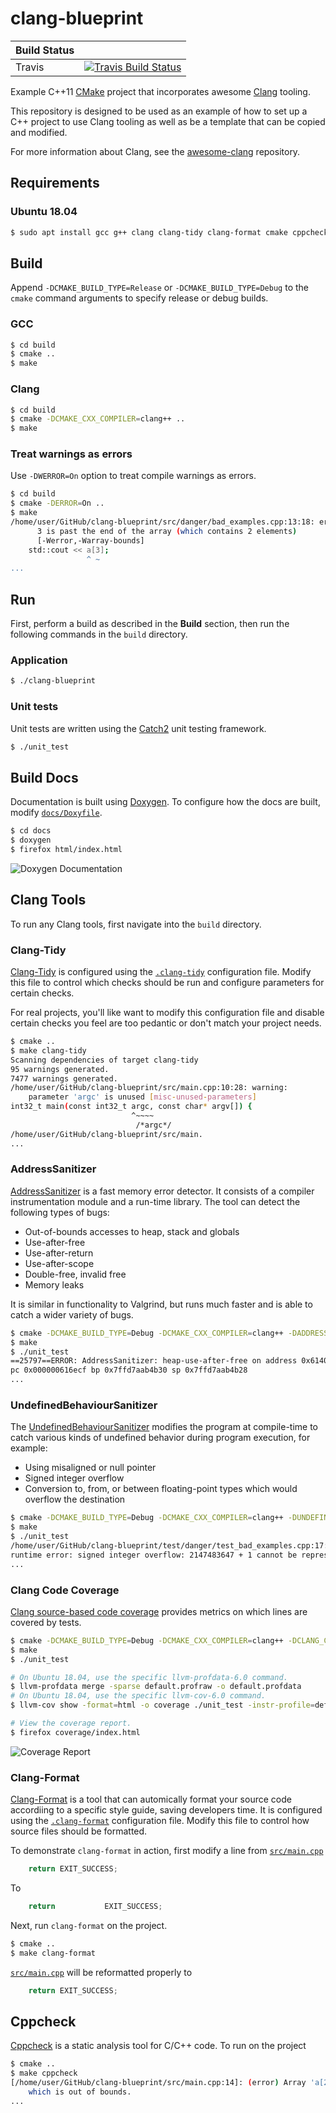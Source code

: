 # clang-blueprint

| Build Status |                                                                                |
|--------------|--------------------------------------------------------------------------------|
| Travis       | [![Travis Build Status][travis-build-status-svg]][travis-build-status]         |

Example C++11 [CMake](https://cmake.org/)  project that incorporates awesome 
[Clang](https://clang.llvm.org/) tooling.

This repository is designed to be used as an example of how to set up a C++ project to use
Clang tooling as well as be a template that can be copied and modified.

For more information about Clang, see the 
[awesome-clang](https://github.com/ingve/awesome-clang) repository.

## Requirements

### Ubuntu 18.04

```bash
$ sudo apt install gcc g++ clang clang-tidy clang-format cmake cppcheck doxygen graphviz
```

## Build

Append `-DCMAKE_BUILD_TYPE=Release` or `-DCMAKE_BUILD_TYPE=Debug` to the `cmake` command
arguments to specify release or debug builds.

### GCC

```bash
$ cd build
$ cmake ..
$ make
```

### Clang

```bash
$ cd build
$ cmake -DCMAKE_CXX_COMPILER=clang++ ..
$ make
```

### Treat warnings as errors

Use `-DWERROR=On` option to treat compile warnings as errors.

```bash
$ cd build
$ cmake -DERROR=On ..
$ make
/home/user/GitHub/clang-blueprint/src/danger/bad_examples.cpp:13:18: error: array index
      3 is past the end of the array (which contains 2 elements)
      [-Werror,-Warray-bounds]
    std::cout << a[3];
                 ^ ~
...
```

## Run

First, perform a build as described in the **Build** section, then run the following
commands in the `build` directory.

### Application

```bash
$ ./clang-blueprint
```

### Unit tests

Unit tests are written using the [Catch2](https://github.com/catchorg/Catch2/) unit testing
framework.

```bash
$ ./unit_test
```

## Build Docs

Documentation is built using [Doxygen](http://www.doxygen.org/). To configure how the docs are built,
modify [`docs/Doxyfile`](docs/Doxyfile).

```bash
$ cd docs
$ doxygen
$ firefox html/index.html
```

![Doxygen Documentation](./docs/images/doxygen.png)

## Clang Tools

To run any Clang tools, first navigate into the `build` directory.

### Clang-Tidy

[Clang-Tidy](http://clang.llvm.org/extra/clang-tidy/) is configured using the 
[`.clang-tidy`](.clang-tidy) configuration file. Modify this file to control which checks should 
be run and configure parameters for certain checks.

For real projects, you'll like want to modify this configuration file and disable certain
checks you feel are too pedantic or don't match your project needs.

```bash
$ cmake ..
$ make clang-tidy
Scanning dependencies of target clang-tidy
95 warnings generated.
7477 warnings generated.
/home/user/GitHub/clang-blueprint/src/main.cpp:10:28: warning: 
    parameter 'argc' is unused [misc-unused-parameters]
int32_t main(const int32_t argc, const char* argv[]) {
                           ^~~~~
                            /*argc*/
/home/user/GitHub/clang-blueprint/src/main.
...
```

### AddressSanitizer

[AddressSanitizer](https://clang.llvm.org/docs/AddressSanitizer.html) is a fast memory error
detector. It consists of a compiler instrumentation module and a run-time library.
The tool can detect the following types of bugs:

- Out-of-bounds accesses to heap, stack and globals
- Use-after-free
- Use-after-return
- Use-after-scope
- Double-free, invalid free
- Memory leaks

It is similar in functionality to Valgrind, but runs much faster and is able to catch a
wider variety of bugs.

```bash
$ cmake -DCMAKE_BUILD_TYPE=Debug -DCMAKE_CXX_COMPILER=clang++ -DADDRESS_SANITIZER=On ..
$ make
$ ./unit_test
==25797==ERROR: AddressSanitizer: heap-use-after-free on address 0x61400000024c at 
pc 0x000000616ecf bp 0x7ffd7aab4b30 sp 0x7ffd7aab4b28
...
```

### UndefinedBehaviourSanitizer

The [UndefinedBehaviourSanitizer](https://clang.llvm.org/docs/UndefinedBehaviorSanitizer.html)
modifies the program at compile-time to catch various kinds of undefined behavior during 
program execution, for example:

- Using misaligned or null pointer
- Signed integer overflow
- Conversion to, from, or between floating-point types which would overflow the destination

```bash
$ cmake -DCMAKE_BUILD_TYPE=Debug -DCMAKE_CXX_COMPILER=clang++ -DUNDEFINED_SANITIZER=On ..
$ make
$ ./unit_test
/home/user/GitHub/clang-blueprint/test/danger/test_bad_examples.cpp:17:7: 
runtime error: signed integer overflow: 2147483647 + 1 cannot be represented in type 'int'
...
```

### Clang Code Coverage

[Clang source-based code coverage](https://clang.llvm.org/docs/SourceBasedCodeCoverage.html)
provides metrics on which lines are covered by tests.

```bash
$ cmake -DCMAKE_BUILD_TYPE=Debug -DCMAKE_CXX_COMPILER=clang++ -DCLANG_CODE_COVERAGE=On ..
$ make
$ ./unit_test

# On Ubuntu 18.04, use the specific llvm-profdata-6.0 command.
$ llvm-profdata merge -sparse default.profraw -o default.profdata
# On Ubuntu 18.04, use the specific llvm-cov-6.0 command.
$ llvm-cov show -format=html -o coverage ./unit_test -instr-profile=default.profdata > coverage.html

# View the coverage report.
$ firefox coverage/index.html
```

![Coverage Report](./docs/images/coverage_report.png)

### Clang-Format

[Clang-Format](https://clang.llvm.org/docs/ClangFormat.html) is a tool that can automically
format your source code accordiing to a specific style guide, saving developers time. It is 
configured using the [`.clang-format`](.clang-format) configuration file. Modify this file to
control how source files should be formatted.

To demonstrate `clang-format` in action, first modify a line from [`src/main.cpp`](src/main.cpp)

```cpp
    return EXIT_SUCCESS;
```

To

```cpp
    return           EXIT_SUCCESS;
```

Next, run `clang-format` on the project.

```bash
$ cmake ..
$ make clang-format
```

[`src/main.cpp`](src/main.cpp) will be reformatted properly to

```cpp
    return EXIT_SUCCESS;
```

## Cppcheck

[Cppcheck](http://cppcheck.sourceforge.net/) is a static analysis tool for C/C++ code. To run 
on the project

```bash
$ cmake ..
$ make cppcheck
[/home/user/GitHub/clang-blueprint/src/main.cpp:14]: (error) Array 'a[2]' accessed at index 3, 
    which is out of bounds.
...
```

<!-- Badges -->
[travis-build-status]: https://travis-ci.org/johnthagen/clang-blueprint
[travis-build-status-svg]: https://travis-ci.org/johnthagen/clang-blueprint.svg?branch=master
